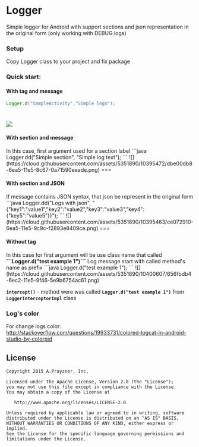 # Logger
Simple logger for Android with support sections and json representation in the original form (only working with DEBUG logs)

<h3>Setup</h3>
Copy Logger class to your project and fix package 

<h3>Quick start:</h3>

<h4>With tag and message</h4>

```java
Logger.d("SampleActivity","Simple logs");
```	
![](https://cloud.githubusercontent.com/assets/5351890/10395451/b7ecade4-6ea5-11e5-8176-810c3845d13a.png)
===
<h4>With section and message</h4>
In this case, first argument used for a section label
```java	
Logger.dd("Simple section", "Simple log text");
```
![](https://cloud.githubusercontent.com/assets/5351890/10395472/dbe00db8-6ea5-11e5-8c67-0a71590eeade.png)
===
<h4>With section and JSON</h4>
If message contains JSON syntax, that json be represent in the original form
```java	
Logger.dd("Logs with json", "{"key1":"value1","key2":"value2","key3":"value3","key4":{"key5":"value5"}}");
```	
![](https://cloud.githubusercontent.com/assets/5351890/10395463/ce072910-6ea5-11e5-9c9c-f2893e8409ce.png)
===
<h4>Without tag</h4>
In this case for first argument will be use class name that called <b>```Logger.d("test example 1")```</b> 
Log message start with called method's name as prefix
```java	
Logger.d("test example 1");
```
![](https://cloud.githubusercontent.com/assets/5351890/10400607/656fbdb4-6ec2-11e5-9f46-5e9b6754ac61.png)
	
<b>```intercept()```</b> - method were was called <b>```Logger.d("test example 1")```</b> from <b>```LoggerInterceptorImpl```</b> class

<h3>Log's color</h3>

For change logs color: http://stackoverflow.com/questions/19933731/colored-logcat-in-android-studio-by-colorpid
	
License
--------

    Copyright 2015 A.Prayzner, Inc.

    Licensed under the Apache License, Version 2.0 (the "License");
    you may not use this file except in compliance with the License.
    You may obtain a copy of the License at

       http://www.apache.org/licenses/LICENSE-2.0

    Unless required by applicable law or agreed to in writing, software
    distributed under the License is distributed on an "AS IS" BASIS,
    WITHOUT WARRANTIES OR CONDITIONS OF ANY KIND, either express or implied.
    See the License for the specific language governing permissions and
    limitations under the License.

